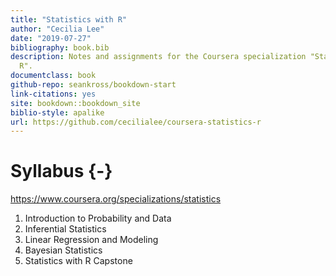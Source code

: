 ```yaml
--- 
title: "Statistics with R"
author: "Cecilia Lee"
date: "2019-07-27"
bibliography: book.bib
description: Notes and assignments for the Coursera specialization "Statistics with
  R".
documentclass: book
github-repo: seankross/bookdown-start
link-citations: yes
site: bookdown::bookdown_site
biblio-style: apalike
url: https://github.com/cecilialee/coursera-statistics-r
---
```


# Syllabus {-}

https://www.coursera.org/specializations/statistics

1. Introduction to Probability and Data
2. Inferential Statistics
3. Linear Regression and Modeling 
4. Bayesian Statistics
5. Statistics with R Capstone

